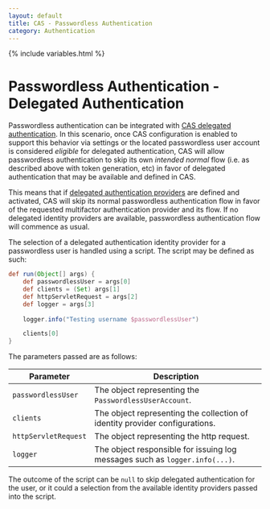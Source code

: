 ```yaml
---
layout: default
title: CAS - Passwordless Authentication
category: Authentication
---
```

{% include variables.html %}

# Passwordless Authentication - Delegated Authentication

Passwordless authentication can be integrated 
with [CAS delegated authentication](../integration/Delegate-Authentication.html). In this scenario,
once CAS configuration is enabled to support this behavior via settings or 
the located passwordless user account is considered *eligible* for delegated authentication,
CAS will allow passwordless authentication to skip its own *intended normal* 
flow (i.e. as described above with token generation, etc) in favor of 
delegated authentication that may be available and defined in CAS.

This means that if [delegated authentication providers](../integration/Delegate-Authentication.html) 
are defined and activated, CAS will skip 
its normal passwordless authentication flow in favor of the requested multifactor authentication 
provider and its flow. If no delegated identity providers 
are available, passwordless authentication flow will commence as usual.

The selection of a delegated authentication identity provider for a passwordless user is handled 
using a script. The script may be defined as such:

```groovy
def run(Object[] args) {
    def passwordlessUser = args[0]
    def clients = (Set) args[1]
    def httpServletRequest = args[2]
    def logger = args[3]
    
    logger.info("Testing username $passwordlessUser")

    clients[0]
}
``` 

The parameters passed are as follows:

| Parameter            | Description                                                                 |
|----------------------|-----------------------------------------------------------------------------|
| `passwordlessUser`   | The object representing the `PasswordlessUserAccount`.                      |
| `clients`            | The object representing the collection of identity provider configurations. |
| `httpServletRequest` | The object representing the http request.                                   |
| `logger`             | The object responsible for issuing log messages such as `logger.info(...)`. |

The outcome of the script can be `null` to skip delegated authentication for 
the user, or it could a selection from the available identity providers passed into the script.

